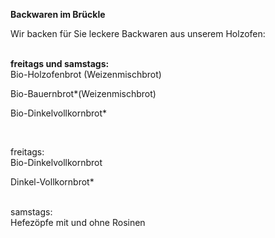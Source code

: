 **Backwaren im Brückle**

Wir backen für Sie leckere Backwaren aus unserem Holzofen:\
<br>

**freitags und samstags:**\
Bio-Holzofenbrot (Weizenmischbrot)

Bio-Bauernbrot*(Weizenmischbrot)

Bio-Dinkelvollkornbrot*

<br>

freitags:\
Bio-Dinkelvollkornbrot

Dinkel-Vollkornbrot*\
<br>

samstags:\
Hefezöpfe mit und ohne Rosinen
